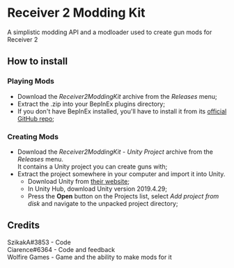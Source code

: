 ﻿# Receiver 2 Modding Kit

A simplistic modding API and a modloader used to create gun mods for Receiver 2

## How to install

### Playing Mods

 - Download the *Receiver2ModdingKit* archive from the *Releases* menu;
 - Extract the .zip into your BepInEx plugins directory;
 - If you don't have BepInEx installed, you'll have to install it from its [official GitHub repo](https://github.com/BepInEx/BepInEx);

### Creating Mods

 - Download the *Receiver2ModdingKit - Unity Project* archive from the *Releases* menu. <br> It contains a Unity project you can create guns with;
 - Extract the project somewhere in your computer and import it into Unity.
   - Download Unity from [their website](https://unity.com);
   - In Unity Hub, download Unity version 2019.4.29;
   - Press the **Open** button on the Projects list, select *Add project from disk* and navigate to the unpacked project directory;

## Credits
SzikakA#3853 - Code <br>
Ciarence#6364 - Code and feedback <br>
Wolfire Games - Game and the ability to make mods for it
